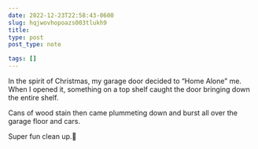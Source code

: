 ```yaml
---
date: 2022-12-23T22:58:43-0600
slug: hqjwovhopoazs003tlukh9
title: 
type: post
post_type: note

tags: []
---
```

In the spirit of Christmas, my garage door decided to “Home Alone” me. When I opened it, something on a top shelf caught the door bringing down the entire shelf.


Cans of wood stain then came plummeting down and burst all over the garage floor and cars.


Super fun clean up.🎄



